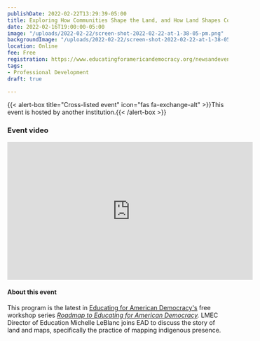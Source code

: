 ```yaml
---
publishDate: 2022-02-22T13:29:39-05:00
title: Exploring How Communities Shape the Land, and How Land Shapes Communities
date: 2022-02-16T19:00:00-05:00
image: "/uploads/2022-02-22/screen-shot-2022-02-22-at-1-38-05-pm.png"
backgroundImage: "/uploads/2022-02-22/screen-shot-2022-02-22-at-1-38-05-pm.png"
location: Online
fee: Free
registration: https://www.educatingforamericandemocracy.org/newsandevents/professional-development/#intro-series
tags:
- Professional Development
draft: true

---
```

{{< alert-box title="Cross-listed event" icon="fas fa-exchange-alt" >}}This event is hosted by another institution.{{< /alert-box >}}

### Event video

<iframe width="560" height="315" src="https://www.youtube.com/embed/bIu4Pi42fHw" title="YouTube video player" frameborder="0" allow="accelerometer; autoplay; clipboard-write; encrypted-media; gyroscope; picture-in-picture" allowfullscreen></iframe>

#### About this event

This program is the latest in [Educating for American Democracy's](https://www.educatingforamericandemocracy.org/) free workshop series [_Roadmap to Educating for American Democracy_](https://www.educatingforamericandemocracy.org/newsandevents/professional-development/#intro-series)_._ LMEC Director of Education Michelle LeBlanc joins EAD to discuss the story of land and maps, specifically the practice of mapping indigenous presence. 